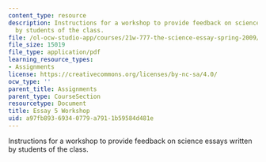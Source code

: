 ```yaml
---
content_type: resource
description: Instructions for a workshop to provide feedback on science essays written
  by students of the class.
file: /ol-ocw-studio-app/courses/21w-777-the-science-essay-spring-2009/a97fb89369340779a7911b59584d481e_MIT21W_777s09_assn23_essay5workshop.pdf
file_size: 15019
file_type: application/pdf
learning_resource_types:
- Assignments
license: https://creativecommons.org/licenses/by-nc-sa/4.0/
ocw_type: ''
parent_title: Assignments
parent_type: CourseSection
resourcetype: Document
title: Essay 5 Workshop
uid: a97fb893-6934-0779-a791-1b59584d481e
---
```

Instructions for a workshop to provide feedback on science essays written by students of the class.